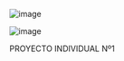 ![image](https://github.com/FedeGG09/PROYECTO-INDIVIDUAL-NUMERO1/assets/124220922/bbe563e2-4e73-4c9d-a989-8d29a3f0740d)

![image](https://github.com/FedeGG09/PROYECTO-INDIVIDUAL-NUMERO1/assets/124220922/922814e2-eecf-474f-9015-79312b21a978)

 PROYECTO INDIVIDUAL Nº1

